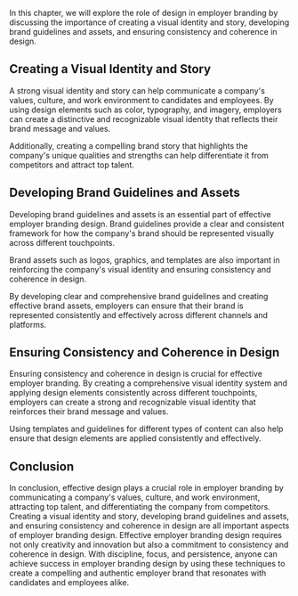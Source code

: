 
In this chapter, we will explore the role of design in employer branding by discussing the importance of creating a visual identity and story, developing brand guidelines and assets, and ensuring consistency and coherence in design.

Creating a Visual Identity and Story
------------------------------------

A strong visual identity and story can help communicate a company's values, culture, and work environment to candidates and employees. By using design elements such as color, typography, and imagery, employers can create a distinctive and recognizable visual identity that reflects their brand message and values.

Additionally, creating a compelling brand story that highlights the company's unique qualities and strengths can help differentiate it from competitors and attract top talent.

Developing Brand Guidelines and Assets
--------------------------------------

Developing brand guidelines and assets is an essential part of effective employer branding design. Brand guidelines provide a clear and consistent framework for how the company's brand should be represented visually across different touchpoints.

Brand assets such as logos, graphics, and templates are also important in reinforcing the company's visual identity and ensuring consistency and coherence in design.

By developing clear and comprehensive brand guidelines and creating effective brand assets, employers can ensure that their brand is represented consistently and effectively across different channels and platforms.

Ensuring Consistency and Coherence in Design
--------------------------------------------

Ensuring consistency and coherence in design is crucial for effective employer branding. By creating a comprehensive visual identity system and applying design elements consistently across different touchpoints, employers can create a strong and recognizable visual identity that reinforces their brand message and values.

Using templates and guidelines for different types of content can also help ensure that design elements are applied consistently and effectively.

Conclusion
----------

In conclusion, effective design plays a crucial role in employer branding by communicating a company's values, culture, and work environment, attracting top talent, and differentiating the company from competitors. Creating a visual identity and story, developing brand guidelines and assets, and ensuring consistency and coherence in design are all important aspects of employer branding design. Effective employer branding design requires not only creativity and innovation but also a commitment to consistency and coherence in design. With discipline, focus, and persistence, anyone can achieve success in employer branding design by using these techniques to create a compelling and authentic employer brand that resonates with candidates and employees alike.
